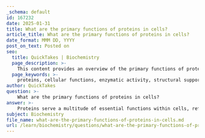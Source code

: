 ```yaml
---
_schema: default
id: 167232
date: 2025-01-31
title: What are the primary functions of proteins in cells?
article_title: What are the primary functions of proteins in cells?
date_format: MMM DD, YYYY
post_on_text: Posted on
seo:
  title: QuickTakes | Biochemistry
  page_description: >-
    This content provides an overview of the primary functions of proteins in cells, highlighting their roles in enzymatic activity, structural support, transport, signaling, immune response, muscle contraction, and cellular maintenance.
  page_keywords: >-
    proteins, cellular functions, enzymatic activity, structural support, transport proteins, signaling proteins, immune response, muscle contraction, molecular chaperones, DNA repair, biochemistry, cellular architecture
author: QuickTakes
question: >-
    What are the primary functions of proteins in cells?
answer: >-
    Proteins serve a multitude of essential functions within cells, reflecting their diverse roles in biological systems. Here are the primary functions of proteins in cells:\n\n1. **Enzymatic Activity**: Proteins act as enzymes, catalyzing biochemical reactions that are vital for metabolism and other cellular processes. Enzymes lower the activation energy required for reactions, thereby increasing the rate at which they occur. For example, digestive enzymes break down food into absorbable nutrients.\n\n2. **Structural Support**: Proteins provide structural integrity and support to cells and tissues. Key structural proteins include:\n   - **Collagen**: Found in connective tissues, collagen provides tensile strength and structural support, helping tissues withstand stretching and pressure.\n   - **Keratin**: Present in hair, nails, and the outer layer of skin, keratin serves as a protective barrier and contributes to the mechanical strength of these tissues.\n\n3. **Transport**: Proteins are involved in the transport of molecules across cell membranes and within the bloodstream. For instance, hemoglobin is a transport protein that carries oxygen in the blood, while membrane transport proteins facilitate the movement of ions and polar molecules.\n\n4. **Signaling**: Proteins play crucial roles in cell signaling. Receptor proteins bind to specific signaling molecules (ligands) and trigger intracellular signaling cascades, leading to various cellular responses. Peripheral proteins can act as secondary messengers, relaying signals from receptors to other parts of the cell.\n\n5. **Immune Response**: Proteins are integral to the immune system. Antibodies, which are specialized proteins, recognize and bind to foreign pathogens, marking them for destruction by other immune cells.\n\n6. **Muscle Contraction**: Proteins such as actin and myosin are essential for muscle contraction. They interact in a coordinated manner to enable muscle fibers to contract and relax, facilitating movement.\n\n7. **Molecular Chaperones**: These proteins assist in the proper folding of other proteins, ensuring they achieve their functional conformations. This is crucial for maintaining protein stability and preventing misfolding, which can lead to diseases.\n\n8. **Cellular Repair and Maintenance**: Proteins are involved in DNA replication and repair processes, ensuring the integrity of genetic information and the proper functioning of cells.\n\nIn summary, proteins are vital biomolecules that perform a wide range of functions, from catalyzing reactions and providing structural support to facilitating transport and signaling. Their diverse roles underscore the importance of protein structure in determining function and maintaining cellular architecture. Understanding these functions is crucial for fields such as biochemistry, molecular biology, and medicine.
subject: Biochemistry
file_name: what-are-the-primary-functions-of-proteins-in-cells.md
url: /learn/biochemistry/questions/what-are-the-primary-functions-of-proteins-in-cells
---
```


&nbsp;